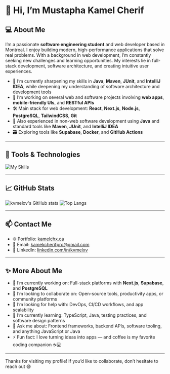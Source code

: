# 👋 Hi, I’m Mustapha Kamel Cherif

## 💻 About Me

I’m a passionate **software engineering student** and web developer based in Montreal. I enjoy building modern, high-performance applications that solve real problems. With a background in web development, I’m constantly seeking new challenges and learning opportunities. My interests lie in full-stack development, software architecture, and creating intuitive user experiences.

- 🌱 I’m currently sharpening my skills in **Java**, **Maven**, **JUnit**, and **IntelliJ IDEA**, while deepening my understanding of software architecture and development tools
- 🚀 I’m working on several web and software projects involving **web apps**, **mobile-friendly UIs**, and **RESTful APIs**
- 🛠️ Main stack for web development: **React**, **Next.js**, **Node.js**, **PostgreSQL**, **TailwindCSS**, **Git**
- 🧰 Also experienced in non-web software development using **Java** and standard tools like **Maven**, **JUnit**, and **IntelliJ IDEA**
- 🗃️ Exploring tools like **Supabase**, **Docker**, and **GitHub Actions**

---

## 🧰 Tools & Technologies


![My Skills](https://skillicons.dev/icons?i=js,ts,react,nextjs,nodejs,postgres,docker,java,maven,git,github,linux)

---

## 📈 GitHub Stats

![kvmelxv's GitHub stats](https://github-readme-stats.vercel.app/api?username=kvmelxv&show_icons=true&theme=github_dark)
![Top Langs](https://github-readme-stats.vercel.app/api/top-langs/?username=kvmelxv&layout=compact&theme=github_dark)

---

## 📫 Contact Me

- 🌐 Portfolio: [kamelchx.ca](https://kamelchx.ca)
- 📧 Email: kamekcherifpro@gmail.com
- 💼 LinkedIn: [linkedin.com/in/kvmelxv](www.linkedin.com/in/musmustapha-kamel-chérif)

---

## ✨ More About Me

- 🔭 I’m currently working on: Full-stack platforms with **Next.js**, **Supabase**, and **PostgreSQL**
- 👯 I’m looking to collaborate on: Open-source tools, productivity apps, or community platforms
- 🤝 I’m looking for help with: DevOps, CI/CD workflows, and app scalability
- 🌱 I’m currently learning: TypeScript, Java, testing practices, and software design patterns
- 💬 Ask me about: Frontend frameworks, backend APIs, software tooling, and anything JavaScript or Java
- ⚡ Fun fact: I love turning ideas into apps — and coffee is my favorite coding companion ☕💻

---

Thanks for visiting my profile! If you’d like to collaborate, don’t hesitate to reach out 😄
